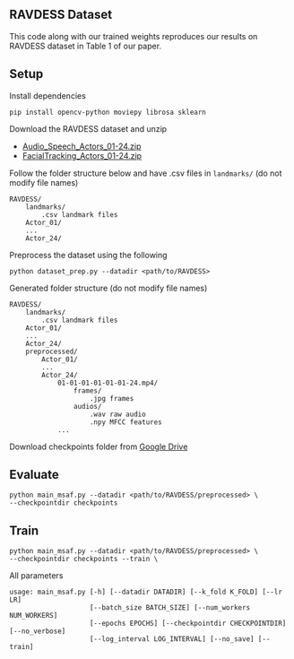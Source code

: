 ## RAVDESS Dataset
This code along with our trained weights reproduces our results on RAVDESS dataset in Table 1 of our paper.

## Setup
Install dependencies
```
pip install opencv-python moviepy librosa sklearn
```
Download the RAVDESS dataset and unzip
- [Audio_Speech_Actors_01-24.zip](https://zenodo.org/record/1188976)
- [FacialTracking_Actors_01-24.zip](https://zenodo.org/record/3255102) 

Follow the folder structure below and have .csv files in `landmarks/` (do not modify file names)
```
RAVDESS/
    landmarks/
        .csv landmark files
    Actor_01/
    ...
    Actor_24/
```
Preprocess the dataset using the following
```
python dataset_prep.py --datadir <path/to/RAVDESS>
```
Generated folder structure (do not modify file names)
```
RAVDESS/
    landmarks/
        .csv landmark files
    Actor_01/
    ...
    Actor_24/
    preprocessed/
        Actor_01/
        ...
        Actor_24/
            01-01-01-01-01-01-24.mp4/
                frames/
                    .jpg frames
                audios/
                    .wav raw audio
                    .npy MFCC features
            ...
```
Download checkpoints folder from [Google Drive](https://drive.google.com/drive/folders/1WchLLueLT27Zqeaj4JmhpB6UFGds5wpF?usp=sharing)

## Evaluate
```
python main_msaf.py --datadir <path/to/RAVDESS/preprocessed> \
--checkpointdir checkpoints
```

## Train
```
python main_msaf.py --datadir <path/to/RAVDESS/preprocessed> \ 
--checkpointdir checkpoints --train \
```
All parameters
```
usage: main_msaf.py [-h] [--datadir DATADIR] [--k_fold K_FOLD] [--lr LR]
                    [--batch_size BATCH_SIZE] [--num_workers NUM_WORKERS]
                    [--epochs EPOCHS] [--checkpointdir CHECKPOINTDIR] [--no_verbose]
                    [--log_interval LOG_INTERVAL] [--no_save] [--train]
```
